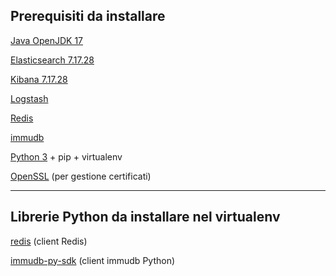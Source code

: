 
## Prerequisiti da installare

[Java OpenJDK 17](https://openjdk.org/projects/jdk/17/)

[Elasticsearch 7.17.28](https://www.elastic.co/downloads/past-releases/elasticsearch-7-17-28)

[Kibana 7.17.28](https://www.elastic.co/downloads/past-releases/kibana-7-17-28)

[Logstash](https://www.elastic.co/downloads/logstash)

[Redis](https://redis.io/download)

[immudb](https://github.com/codenotary/immudb)

[Python 3](https://www.python.org/downloads/) + pip + virtualenv

[OpenSSL](https://www.openssl.org/) (per gestione certificati)

---

## Librerie Python da installare nel virtualenv

[redis](https://pypi.org/project/redis/) (client Redis)

[immudb-py-sdk](https://pypi.org/project/immudb-py-sdk/) (client immudb Python)
